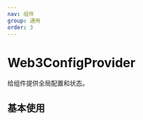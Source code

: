```yaml
---
nav: 组件
group: 通用
order: 3
---
```


# Web3ConfigProvider

给组件提供全局配置和状态。

## 基本使用

<code src="./demos/simple.tsx"></code>
